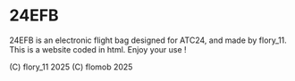 # 24EFB

24EFB is an electronic flight bag designed for ATC24, and made by flory_11.
This is a website coded in html.
Enjoy your use !

(C) flory_11  2025
(C) flomob  2025

